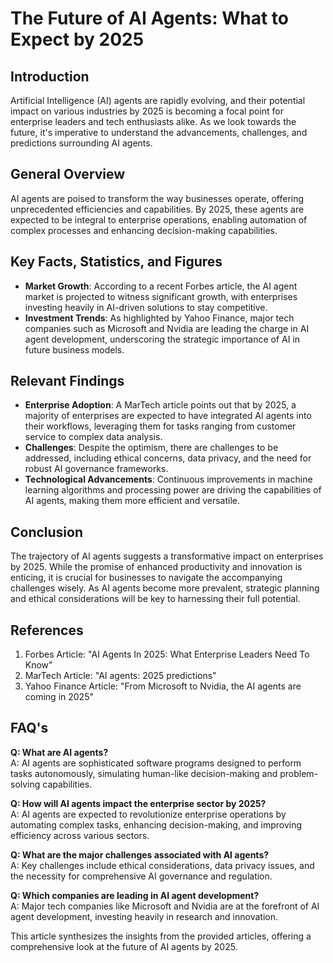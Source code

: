 # The Future of AI Agents: What to Expect by 2025

## Introduction
Artificial Intelligence (AI) agents are rapidly evolving, and their potential impact on various industries by 2025 is becoming a focal point for enterprise leaders and tech enthusiasts alike. As we look towards the future, it's imperative to understand the advancements, challenges, and predictions surrounding AI agents.

## General Overview
AI agents are poised to transform the way businesses operate, offering unprecedented efficiencies and capabilities. By 2025, these agents are expected to be integral to enterprise operations, enabling automation of complex processes and enhancing decision-making capabilities.

## Key Facts, Statistics, and Figures
- **Market Growth**: According to a recent Forbes article, the AI agent market is projected to witness significant growth, with enterprises investing heavily in AI-driven solutions to stay competitive.
- **Investment Trends**: As highlighted by Yahoo Finance, major tech companies such as Microsoft and Nvidia are leading the charge in AI agent development, underscoring the strategic importance of AI in future business models.

## Relevant Findings
- **Enterprise Adoption**: A MarTech article points out that by 2025, a majority of enterprises are expected to have integrated AI agents into their workflows, leveraging them for tasks ranging from customer service to complex data analysis.
- **Challenges**: Despite the optimism, there are challenges to be addressed, including ethical concerns, data privacy, and the need for robust AI governance frameworks.
- **Technological Advancements**: Continuous improvements in machine learning algorithms and processing power are driving the capabilities of AI agents, making them more efficient and versatile.

## Conclusion
The trajectory of AI agents suggests a transformative impact on enterprises by 2025. While the promise of enhanced productivity and innovation is enticing, it is crucial for businesses to navigate the accompanying challenges wisely. As AI agents become more prevalent, strategic planning and ethical considerations will be key to harnessing their full potential.

## References
1. Forbes Article: "AI Agents In 2025: What Enterprise Leaders Need To Know"
2. MarTech Article: "AI agents: 2025 predictions"
3. Yahoo Finance Article: "From Microsoft to Nvidia, the AI agents are coming in 2025"

## FAQ's

**Q: What are AI agents?**  
A: AI agents are sophisticated software programs designed to perform tasks autonomously, simulating human-like decision-making and problem-solving capabilities.

**Q: How will AI agents impact the enterprise sector by 2025?**  
A: AI agents are expected to revolutionize enterprise operations by automating complex tasks, enhancing decision-making, and improving efficiency across various sectors.

**Q: What are the major challenges associated with AI agents?**  
A: Key challenges include ethical considerations, data privacy issues, and the necessity for comprehensive AI governance and regulation.

**Q: Which companies are leading in AI agent development?**  
A: Major tech companies like Microsoft and Nvidia are at the forefront of AI agent development, investing heavily in research and innovation.

This article synthesizes the insights from the provided articles, offering a comprehensive look at the future of AI agents by 2025.